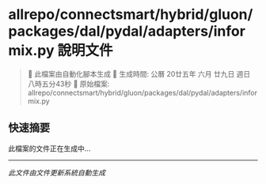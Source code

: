 # allrepo/connectsmart/hybrid/gluon/packages/dal/pydal/adapters/informix.py 說明文件

> 🚧 此檔案由自動化腳本生成
> 📅 生成時間: 公曆 20廿五年 六月 廿九日 週日 八時五分43秒
> 📂 原始檔案: allrepo/connectsmart/hybrid/gluon/packages/dal/pydal/adapters/informix.py

## 快速摘要
此檔案的文件正在生成中...

<!-- 實際使用時，這裡會是 Claude Code 生成的完整文件內容 -->

---
*此文件由文件更新系統自動生成*
